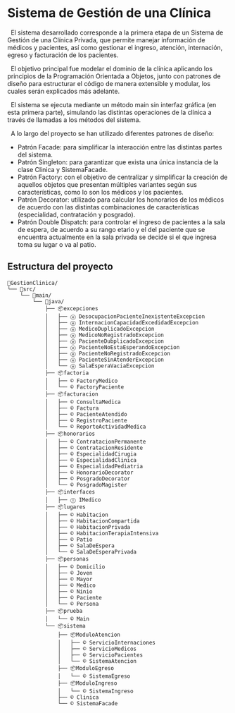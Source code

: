 # Sistema de Gestión de una Clínica
&nbsp;&nbsp;El sistema desarrollado corresponde a la primera etapa de un Sistema de Gestión de una Clínica Privada, que permite manejar información de médicos y pacientes, así como gestionar el ingreso, atención, internación, egreso y facturación de los pacientes.

&nbsp;&nbsp;El objetivo principal fue modelar el dominio de la clínica aplicando los principios de la Programación Orientada a Objetos, junto con patrones de diseño para estructurar el código de manera extensible y modular, los cuales serán explicados más adelante.

&nbsp;&nbsp;El sistema se ejecuta mediante un método main sin interfaz gráfica (en esta primera parte), simulando las distintas operaciones de la clínica a través de llamadas a los métodos del sistema.

&nbsp;&nbsp;A lo largo del proyecto se han utilizado diferentes patrones de diseño:
- Patrón Facade: para simplificar la interacción entre las distintas partes del sistema.
- Patrón Singleton: para garantizar que exista una única instancia de la clase Clinica y SistemaFacade.
- Patrón Factory: con el objetivo de centralizar y simplificar la creación de aquellos objetos que presentan múltiples variantes según sus características, como lo son los médicos y los pacientes.
- Patrón Decorator: utilizado para calcular los honorarios de los médicos de acuerdo con las distintas combinaciones de características (especialidad, contratación y posgrado).
- Patrón Double Dispatch: para controlar el ingreso de pacientes a la sala de espera, de acuerdo a su rango etario y el del paciente que se encuentra actualmente en la sala privada se decide si el que ingresa toma su lugar o va al patio.

## Estructura del proyecto
```
📁GestionClinica/
└── 📁src/
    └── 📁main/
        └── 📁java/
            ├── 📦excepciones
            │   ├── ⓔ DesocupacionPacienteInexistenteExcepcion
            │   ├── ⓔ InternacionCapacidadExcedidadExcepcion
            │   ├── ⓔ MedicoDuplicadoExcepcion
            │   ├── ⓔ MedicoNoRegistradoExcepcion
            │   ├── ⓔ PacienteDubplicadoExcepcion
            │   ├── ⓔ PacienteNoEstaEsperandoExcepcion
            │   ├── ⓔ PacienteNoRegistradoExcepcion
            │   ├── ⓔ PacienteSinAtenderExcepcion
            │   └── ⓔ SalaEsperaVaciaExcepcion
            ├── 📦factoria
            │   ├── © FactoryMedico
            │   └── © FactoryPaciente
            ├── 📦facturacion
            │   ├── © ConsultaMedica
            │   ├── © Factura
            │   ├── © PacienteAtendido
            │   ├── © RegistroPaciente
            │   └── © ReporteActividadMedica
            ├── 📦honorarios
            │   ├── © ContratacionPermanente
            │   ├── © ContratacionResidente
            │   ├── © EspecialidadCirugia
            │   ├── © EspecialidadClinica
            │   ├── © EspecialidadPediatria
            │   ├── © HonorarioDecorator
            │   ├── © PosgradoDecorator
            │   └── © PosgradoMagister
            ├── 📦interfaces
            │   ├── Ⓘ IMedico
            ├── 📦lugares
            │   ├── © Habitacion
            │   ├── © HabitacionCompartida
            │   ├── © HabitacionPrivada
            │   ├── © HabitacionTerapiaIntensiva
            │   ├── © Patio
            │   ├── © SalaDeEspera
            │   └── © SalaDeEsperaPrivada
            ├── 📦personas
            │   ├── © Domicilio
            │   ├── © Joven
            │   ├── © Mayor
            │   ├── © Medico
            │   ├── © Ninio
            │   ├── © Paciente
            │   └── © Persona
            ├── 📦prueba
            │   └── © Main
            └── 📦sistema
                ├── 📦ModuloAtencion
                │   ├── © ServicioInternaciones
                │   ├── © ServicioMedicos
                │   ├── © ServicioPacientes
                │   └── © SistemaAtencion
                ├── 📦ModuloEgreso
                │   └── © SistemaEgreso
                ├── 📦ModuloIngreso
                │   └── © SistemaIngreso
                ├── © Clinica
                └── © SistemaFacade  
```


